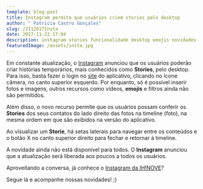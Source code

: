 ```yaml
---
template: blog-post
title: Instagram permite que usuários criem stories pelo desktop
author: " Patrícia Castro Gonçales"
slug: /2112017Insta
date: 2017-11-22 17:04
description: instagram stories funcionalidade desktop emojis novidades
featuredImage: /assets/insta.jpg
---
```

<!--StartFragment-->

Em constante atualização, o [Instagram](https://www.instagram.com/) anunciou que os usuários poderão criar histórias temporários, mais conhecidos como **Stories**, pelo desktop. Para isso, basta fazer o login no [site](https://www.instagram.com/) do aplicativo, clicando no ícone câmera, no canto superior esquerdo. Por enquanto, só é possível inserir fotos e imagens, outros recursos como vídeos, **emojis** e filtros ainda não são permitidos.



Além disso, o novo recurso permite que os usuários possam conferir os **Stories** dos seus contatos do lado direito das fotos na timeline (foto), na mesma ordem em que são exibidos na versão do aplicativo.



<!--EndFragment-->

<!--StartFragment-->

Ao visualizar um **Storie**, há setas laterais para navegar entre os conteúdos e o botão X no canto superior direito para fechar e retornar à timeline.



A novidade ainda não está disponível para todos. O **Instagram** anunciou que a atualização será liberada aos poucos a todos os usuários.



Aproveitando a conversa, já conhece o [Instagram da IH!NOVE](http://instagram.com/ihnovecomunicacao)?



Segue lá e acompanhe nossas novidades! ;)

<!--EndFragment-->